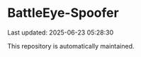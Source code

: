# BattleEye-Spoofer

Last updated: 2025-06-23 05:28:30

This repository is automatically maintained.
